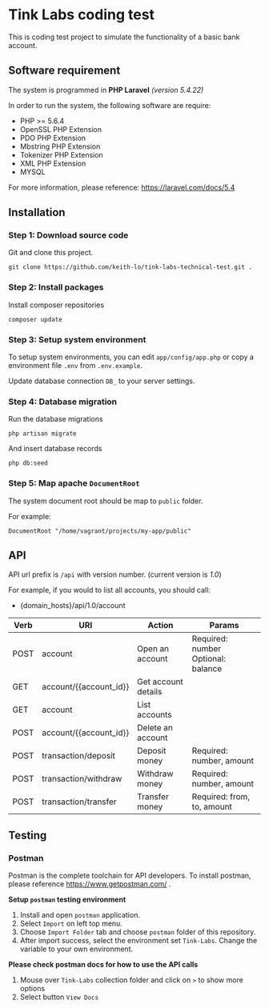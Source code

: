 # Tink Labs coding test

This is coding test project to simulate the functionality of a basic bank account.

## Software requirement

The system is programmed in **PHP Laravel** *(version 5.4.22)*

In order to run the system, the following software are require:
- PHP >= 5.6.4
- OpenSSL PHP Extension
- PDO PHP Extension
- Mbstring PHP Extension
- Tokenizer PHP Extension
- XML PHP Extension
- MYSQL

For more information, please reference:
https://laravel.com/docs/5.4

## Installation

### Step 1: Download source code

Git and clone this project.
```
git clone https://github.com/keith-lo/tink-labs-technical-test.git .
```

### Step 2: Install packages

Install composer repositories
```
composer update
```

### Step 3: Setup system environment

To setup system environments, you can edit `app/config/app.php` or copy a environment file `.env` from `.env.example`.

Update database connection `DB_` to your server settings.

### Step 4: Database migration

Run the database migrations
```
php artisan migrate
```

And insert database records
```
php db:seed
```

### Step 5: Map apache `DocumentRoot`

The system document root should be map to `public` folder.

For example:
```
DocumentRoot "/home/vagrant/projects/my-app/public"
```

## API

API url prefix is `/api` with version number. (current version is *1.0*)

For example, if you would to list all accounts, you should call:
- {domain_hosts}/api/1.0/account

| Verb | URI                    | Action              | Params                             |
|------|------------------------|---------------------|------------------------------------|
| POST | account                | Open an account     | Required: number Optional: balance |
| GET  | account/{{account_id}} | Get account details |                                    |
| GET  | account                | List accounts       |                                    |
| POST | account/{{account_id}} | Delete an account   |                                    |
| POST | transaction/deposit    | Deposit money       | Required: number, amount           |
| POST | transaction/withdraw   | Withdraw money      | Required: number, amount           |
| POST | transaction/transfer   | Transfer money      | Required: from, to, amount         |

## Testing

### Postman
Postman is the complete toolchain for API developers. To install postman, please reference https://www.getpostman.com/ .

**Setup `postman` testing environment**

1. Install and open `postman` application.
2. Select `Import` on left top menu.
3. Choose `Import Folder` tab and choose `postman` folder of this repository.
4. After import success, select the environment set `Tink-Labs`. Change the variable to your own environment.

**Please check postman docs for how to use the API calls**

1. Mouse over `Tink-Labs` collection folder and click on `>` to show more options
2. Select button `View Docs`
